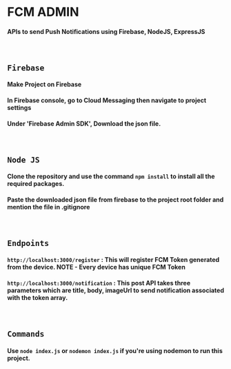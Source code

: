 # FCM ADMIN
#### APIs to send Push Notifications using Firebase, NodeJS, ExpressJS

<br />

## `Firebase`
#### Make Project on Firebase
#### In Firebase console, go to Cloud Messaging then navigate to project settings
#### Under 'Firebase Admin SDK', Download the json file.

<br />

## `Node JS`
#### Clone the repository and use the command `npm install` to install all the required packages.
#### Paste the downloaded json file from firebase to the project root folder and mention the file in .gitignore

<br />

## `Endpoints`
#### `http://localhost:3000/register` : This will register FCM Token generated from the device. NOTE - Every device has unique FCM Token
#### `http://localhost:3000/notification` : This post API takes three parameters which are title, body, imageUrl to send notification associated with the token array.

<br />

## `Commands`
#### Use `node index.js` or `nodemon index.js` if you're using nodemon to run this project.
